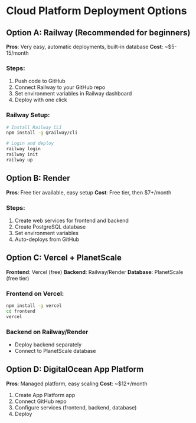 # Cloud Platform Deployment Options

## Option A: Railway (Recommended for beginners)

**Pros**: Very easy, automatic deployments, built-in database
**Cost**: ~$5-15/month

### Steps:
1. Push code to GitHub
2. Connect Railway to your GitHub repo
3. Set environment variables in Railway dashboard
4. Deploy with one click

### Railway Setup:
```bash
# Install Railway CLI
npm install -g @railway/cli

# Login and deploy
railway login
railway init
railway up
```

## Option B: Render

**Pros**: Free tier available, easy setup
**Cost**: Free tier, then $7+/month

### Steps:
1. Create web services for frontend and backend
2. Create PostgreSQL database
3. Set environment variables
4. Auto-deploys from GitHub

## Option C: Vercel + PlanetScale

**Frontend**: Vercel (free)
**Backend**: Railway/Render
**Database**: PlanetScale (free tier)

### Frontend on Vercel:
```bash
npm install -g vercel
cd frontend
vercel
```

### Backend on Railway/Render
- Deploy backend separately
- Connect to PlanetScale database

## Option D: DigitalOcean App Platform

**Pros**: Managed platform, easy scaling
**Cost**: ~$12+/month

1. Create App Platform app
2. Connect GitHub repo
3. Configure services (frontend, backend, database)
4. Deploy